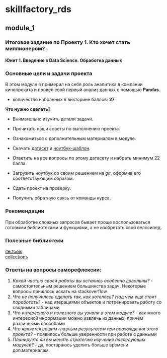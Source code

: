 # skillfactory_rds

## module_1  
### Итоговое задание по Проекту 1. Кто хочет стать миллионером? .

#### Юнит 1. Введение в Data Science. Обработка данных

### Основные цели и задачи проекта

В этом модуле я примерил на себя роль аналитика в компании кинопроката и провел свой первый анализ данных с помощью **Pandas**.

* количество набранных в викторине баллов: **27**

**Что нужно сделать?**

* Внимательно изучить детали задачи.

* Прочитать наши советы по выполнению проекта.

* Ознакомиться с дополнительным материалом в модуле.

* Скачать [датасет](https://lms.skillfactory.ru/assets/courseware/v1/1d68c628a08cd5521ae70e976577568b/asset-v1:Skillfactory+DST-PRO+15APR2020+type@asset+block/movie_bd_v5.csv) и [ноутбук-шаблон](https://lms.skillfactory.ru/assets/courseware/v1/801e20cf79a6fd344ffc8edec681e0fd/asset-v1:Skillfactory+DST-PRO+15APR2020+type@asset+block/Movies_IMBD_v4.1_TEMPLATE.ipynb).

* Ответить на все вопросы по этому датасету и набрать минимум 22 балла.

* Загрузить ноутбук со своим решением на *git*, оформив его соответствующим образом.

* Сдать проект на проверку.

* Получить обратную связь от команды курса.

### Рекомендации  

При обработке сложных запросов бывает проще воспользоваться готовыми библиотеками и функциями, а не изобретать свой велосипед.

### Полезные библиотеки  
[itertools](https://docs.python.org/3/library/itertools.html#module-itertools)  
[collections](https://docs.python.org/3/library/collections.html)  

### Ответы на вопросы саморефлексии:

1. *Какой частью своей работы вы остались особенно довольны?* - самостоятельным решением большинства задач. Некоторые вопросы пришлось искать на stackoverflow
2. *Что не получилось сделать так, как хотелось? Над чем ещё стоит поработать?* - над итерациями объектов и потренировать работу со сводными таблицами
3. *Что интересного и полезного вы узнали в этом модуле?* - как много интересной информации можно извлечь из данных, причём различными способами
4. *Что является вашим главным результатом при прохождении этого проекта?* - появилось больше уверенности при работе с данными
5. *Планируете ли вы менять стратегию изучения последующих модулей?* - да, постараюсь уделить больше времени доп.материалам.
 
